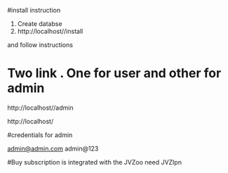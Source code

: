 #install instruction

1. Create databse
2. http://localhost/<subfolder>/install

and follow instructions

# Two link . One for user and other for admin

http://localhost/<subfolder>/admin 

http://localhost/<subfolder>


#credentials for admin

admin@admin.com
admin@123

#Buy subscription is integrated with the JVZoo need JVZIpn
